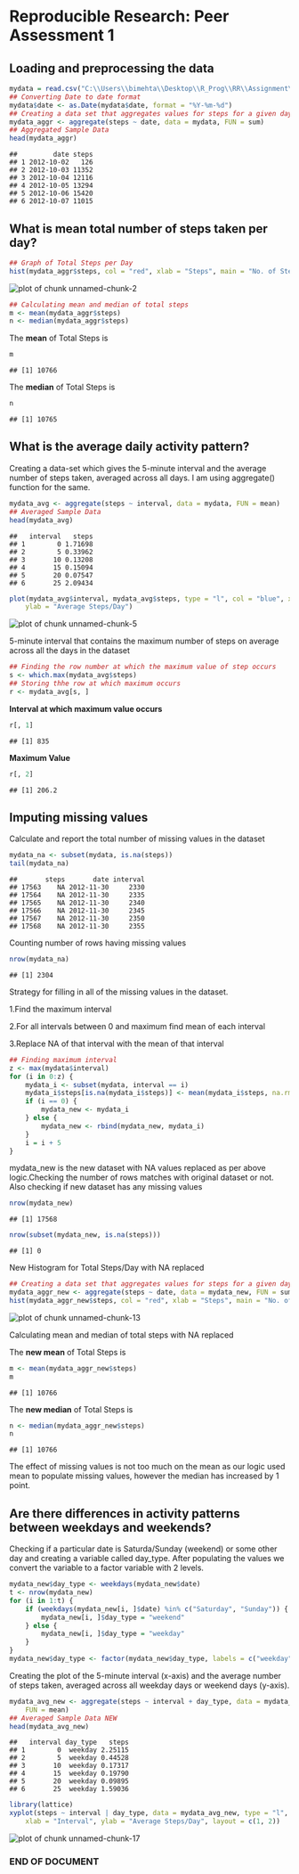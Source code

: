 <!-- Make sure that the knitr package is installed and loaded. -->
<!-- For more info on the package options see http://yihui.name/knitr/options -->

<!-- Replace below with the title of your project -->
# Reproducible Research: Peer Assessment 1
## Loading and preprocessing the data
<!-- Enter the code required to load your data in the space below. The data will be loaded but the line of code won't show up in your write up (echo=FALSE) in order to save space-->

```r
mydata = read.csv("C:\\Users\\bimehta\\Desktop\\R_Prog\\RR\\Assignment\\activity.csv")
## Converting Date to date format
mydata$date <- as.Date(mydata$date, format = "%Y-%m-%d")
## Creating a data set that aggregates values for steps for a given day
mydata_aggr <- aggregate(steps ~ date, data = mydata, FUN = sum)
## Aggregated Sample Data
head(mydata_aggr)
```

```
##         date steps
## 1 2012-10-02   126
## 2 2012-10-03 11352
## 3 2012-10-04 12116
## 4 2012-10-05 13294
## 5 2012-10-06 15420
## 6 2012-10-07 11015
```


<!-- In the remainder of the document, add R code chunks as needed -->

## What is mean total number of steps taken per day?

```r
## Graph of Total Steps per Day
hist(mydata_aggr$steps, col = "red", xlab = "Steps", main = "No. of Steps/Day")
```

![plot of chunk unnamed-chunk-2](figure/unnamed-chunk-2.png) 

```r
## Calculating mean and median of total steps
m <- mean(mydata_aggr$steps)
n <- median(mydata_aggr$steps)
```

The **mean** of Total Steps is

```r
m
```

```
## [1] 10766
```

The **median** of Total Steps is

```r
n
```

```
## [1] 10765
```

## What is the average daily activity pattern?
Creating a data-set which gives the 5-minute interval and the average number of steps taken, averaged across all days. I am using aggregate() function for the same.

```r
mydata_avg <- aggregate(steps ~ interval, data = mydata, FUN = mean)
## Averaged Sample Data
head(mydata_avg)
```

```
##   interval   steps
## 1        0 1.71698
## 2        5 0.33962
## 3       10 0.13208
## 4       15 0.15094
## 5       20 0.07547
## 6       25 2.09434
```

```r
plot(mydata_avg$interval, mydata_avg$steps, type = "l", col = "blue", xlab = "Interval", 
    ylab = "Average Steps/Day")
```

![plot of chunk unnamed-chunk-5](figure/unnamed-chunk-5.png) 

5-minute interval that contains the maximum number of steps on average across all the days in the dataset

```r
## Finding the row number at which the maximum value of step occurs
s <- which.max(mydata_avg$steps)
## Storing thhe row at which maximum occurs
r <- mydata_avg[s, ]
```

**Interval at which maximum value occurs**

```r
r[, 1]
```

```
## [1] 835
```

**Maximum Value**


```r
r[, 2]
```

```
## [1] 206.2
```

## Imputing missing values

Calculate and report the total number of missing values in the dataset

```r
mydata_na <- subset(mydata, is.na(steps))
tail(mydata_na)
```

```
##       steps       date interval
## 17563    NA 2012-11-30     2330
## 17564    NA 2012-11-30     2335
## 17565    NA 2012-11-30     2340
## 17566    NA 2012-11-30     2345
## 17567    NA 2012-11-30     2350
## 17568    NA 2012-11-30     2355
```

Counting number of rows having missing values

```r
nrow(mydata_na)
```

```
## [1] 2304
```

Strategy for filling in all of the missing values in the dataset.

1.Find the maximum interval

2.For all intervals between 0 and maximum find mean of each interval

3.Replace NA of that interval with the mean of that interval

```r
## Finding maximum interval
z <- max(mydata$interval)
for (i in 0:z) {
    mydata_i <- subset(mydata, interval == i)
    mydata_i$steps[is.na(mydata_i$steps)] <- mean(mydata_i$steps, na.rm = TRUE)
    if (i == 0) {
        mydata_new <- mydata_i
    } else {
        mydata_new <- rbind(mydata_new, mydata_i)
    }
    i = i + 5
}
```

mydata_new is the new dataset with NA values replaced as per above logic.Checking the number of rows matches with original dataset or not. Also checking if new dataset has any missing values

```r
nrow(mydata_new)
```

```
## [1] 17568
```

```r
nrow(subset(mydata_new, is.na(steps)))
```

```
## [1] 0
```

New Histogram for Total Steps/Day with NA replaced

```r
## Creating a data set that aggregates values for steps for a given day
mydata_aggr_new <- aggregate(steps ~ date, data = mydata_new, FUN = sum)
hist(mydata_aggr_new$steps, col = "red", xlab = "Steps", main = "No. of Steps/Day")
```

![plot of chunk unnamed-chunk-13](figure/unnamed-chunk-13.png) 

Calculating mean and median of total steps with NA replaced

The **new mean** of Total Steps is


```r
m <- mean(mydata_aggr_new$steps)
m
```

```
## [1] 10766
```

The **new median** of Total Steps is

```r
n <- median(mydata_aggr_new$steps)
n
```

```
## [1] 10766
```

The effect of missing values is not too much on the mean as our logic used mean to populate missing values, however the median has increased by 1 point.

## Are there differences in activity patterns between weekdays and weekends?
Checking if a particular date is Saturda/Sunday (weekend) or some other day and creating a variable called day_type.
After populating the values we convert the variable to a factor variable with 2 levels.

```r
mydata_new$day_type <- weekdays(mydata_new$date)
t <- nrow(mydata_new)
for (i in 1:t) {
    if (weekdays(mydata_new[i, ]$date) %in% c("Saturday", "Sunday")) {
        mydata_new[i, ]$day_type = "weekend"
    } else {
        mydata_new[i, ]$day_type = "weekday"
    }
}
mydata_new$day_type <- factor(mydata_new$day_type, labels = c("weekday", "weekend"))
```

Creating the plot of the 5-minute interval (x-axis) and the average number of steps taken, averaged across all weekday days or weekend days (y-axis).

```r
mydata_avg_new <- aggregate(steps ~ interval + day_type, data = mydata_new, 
    FUN = mean)
## Averaged Sample Data NEW
head(mydata_avg_new)
```

```
##   interval day_type   steps
## 1        0  weekday 2.25115
## 2        5  weekday 0.44528
## 3       10  weekday 0.17317
## 4       15  weekday 0.19790
## 5       20  weekday 0.09895
## 6       25  weekday 1.59036
```

```r
library(lattice)
xyplot(steps ~ interval | day_type, data = mydata_avg_new, type = "l", col = "blue", 
    xlab = "Interval", ylab = "Average Steps/Day", layout = c(1, 2))
```

![plot of chunk unnamed-chunk-17](figure/unnamed-chunk-17.png) 

### END OF DOCUMENT


